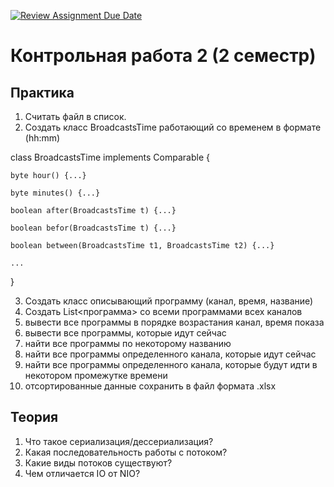 [![Review Assignment Due Date](https://classroom.github.com/assets/deadline-readme-button-24ddc0f5d75046c5622901739e7c5dd533143b0c8e959d652212380cedb1ea36.svg)](https://classroom.github.com/a/pajbzowA)
# Контрольная работа 2 (2 семестр)

## Практика

1. Считать файл в список.
2. Создать класс BroadcastsTime работающий со временем в формате (hh:mm)

class BroadcastsTime implements Comparable {

    byte hour() {...}
    
    byte minutes() {...}
    
    boolean after(BroadcastsTime t) {...}
    
    boolean befor(BroadcastsTime t) {...}
    
    boolean between(BroadcastsTime t1, BroadcastsTime t2) {...}
    
    ...
    
}

3. Создать класс описывающий программу (канал, время, название)
4. Создать List<программа> со всеми программами всех каналов
5. вывести все программы в порядке возрастания канал, время показа
6. вывести все программы, которые идут сейчас
7. найти все программы по некоторому названию
8. найти все программы определенного канала, которые идут сейчас
9. найти все программы определенного канала, которые будут идти в некотором промежутке времени
10. отсортированные данные сохранить в файл формата .xlsx 

## Теория

1. Что такое сериализация/дессериализация?
2. Какая последовательность работы с потоком?
3. Какие виды потоков существуют?
4. Чем отличается IO от NIO?
